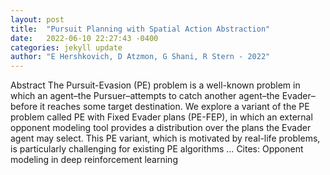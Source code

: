 ```yaml
---
layout: post
title:  "Pursuit Planning with Spatial Action Abstraction"
date:   2022-06-10 22:27:43 -0400
categories: jekyll update
author: "E Hershkovich, D Atzmon, G Shani, R Stern - 2022"
---
```

Abstract The Pursuit-Evasion (PE) problem is a well-known problem in which an agent–the Pursuer–attempts to catch another agent–the Evader–before it reaches some target destination. We explore a variant of the PE problem called PE with Fixed Evader plans (PE-FEP), in which an external opponent modeling tool provides a distribution over the plans the Evader agent may select. This PE variant, which is motivated by real-life problems, is particularly challenging for existing PE algorithms …
Cites: ‪Opponent modeling in deep reinforcement learning‬  